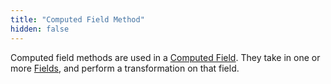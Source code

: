 ```yaml
---
title: "Computed Field Method"
hidden: false
---
```

Computed field methods are used in a [Computed Field](doc:computed-field). They take in one or more [Fields](doc:fields), and perform a transformation on that field.
